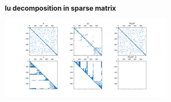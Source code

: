 ## lu decomposition in sparse matrix

![fun](https://github.com/Acool4ik/LU-decomposition-in-sparse-matrix/blob/master/images/example1.png)